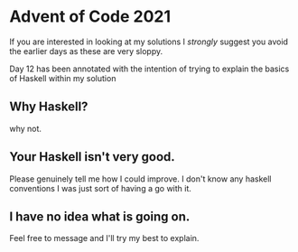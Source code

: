 # Advent of Code 2021

If you are interested in looking at my solutions I _strongly_ suggest you avoid the earlier days as these are very sloppy.

Day 12 has been annotated with the intention of trying to explain the basics of Haskell within my solution

## Why Haskell?

why not.

## Your Haskell isn't very good.

Please genuinely tell me how I could improve. I don't know any haskell conventions I was just sort of having a go with it.

## I have no idea what is going on.

Feel free to message and I'll try my best to explain.
